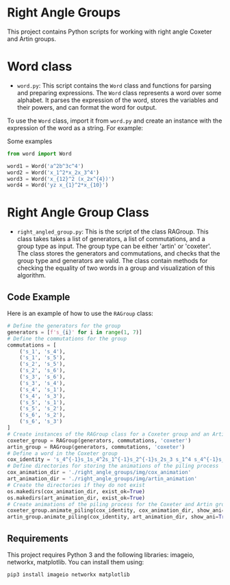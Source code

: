 # Right Angle Groups

This project contains Python scripts for working with right angle Coxeter and Artin groups.

# Word class

- `word.py`: This script contains the `Word` class and functions for parsing and preparing expressions. The `Word` class represents a word over some alphabet. It parses the expression of the word, stores the variables and their powers, and can format the word for output.

To use the `Word` class, import it from `word.py` and create an instance with the expression of the word as a string. For example:

Some examples
```python
from word import Word

word1 = Word('a^2b^3c^4')
word2 = Word('x_1^2*x_2x_3^4')
word3 = Word('x_{12}^2 (x_2x^{4})')
word4 = Word('yz x_{1}^2*x_{10}')
```

# Right Angle Group Class

- `right_angled_group.py`: This is the script of the class RAGroup. This class takes takes a list of generators, a list of commutations, and a group type as input. The group type can be either 'artin' or 'coxeter'. The class stores the generators and commutations, and checks that the group type and generators are valid. The class contain methods for checking the equality of two words in a group and visualization of this algorithm.

## Code Example

Here is an example of how to use the `RAGroup` class:

```python
# Define the generators for the group
generators = [f's_{i}' for i in range(1, 7)]
# Define the commutations for the group
commutations = [
    ('s_1', 's_4'),
    ('s_1', 's_5'),
    ('s_2', 's_5'),
    ('s_2', 's_6'),
    ('s_3', 's_6'),
    ('s_3', 's_4'),
    ('s_4', 's_1'),
    ('s_4', 's_3'),
    ('s_5', 's_1'),
    ('s_5', 's_2'),
    ('s_6', 's_2'),
    ('s_6', 's_3')
]
# Create instances of the RAGroup class for a Coxeter group and an Artin group
coxeter_group = RAGroup(generators, commutations, 'coxeter')
artin_group = RAGroup(generators, commutations, 'coxeter')
# Define a word in the Coxeter group
cox_identity = 's_4^{-1}s_1s_4^2s_1^{-1}s_2^{-1}s_2s_3 s_1^4 s_4^{-1}s_6^{-1}s_3s_6^2s_3^{-1}s_4s_3^{-1} s_3^2 s_4^{-1}s_2s_6^{-1}s_5s_2^{-1}s_5^{-1}'
# Define directories for storing the animations of the piling process
cox_animation_dir = './right_angle_groups/img/cox_animation'
art_animation_dir = './right_angle_groups/img/artin_animation'
# Create the directories if they do not exist
os.makedirs(cox_animation_dir, exist_ok=True)
os.makedirs(art_animation_dir, exist_ok=True)
# Create animations of the piling process for the Coxeter and Artin groups
coxeter_group.animate_piling(cox_identity, cox_animation_dir, show_ani=True, animation_speed=0.5)
artin_group.animate_piling(cox_identity, art_animation_dir, show_ani=True, animation_speed=0.5)
```

## Requirements

This project requires Python 3 and the following libraries: imageio, networkx, matplotlib.
You can install them using:

```bash
pip3 install imageio networkx matplotlib
```